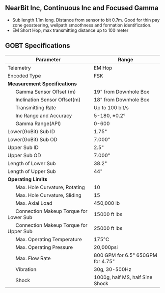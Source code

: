 ## NearBit Inc, Continuous Inc and Focused Gamma

                
   - Sub length 1.1m long. Distance from sensor to bit 0.7m. Good for thin pay zone geosteering, wellpath smoothness and formation identification.  
   - EM Short Hop, max transmitting distance up to 100 meter 

## GOBT Specifications

Parameter | Range
----------------------------- | ----------------
Telemetry |  EM Hop
Encoded Type | FSK
**Measurement Specifications** |
&nbsp;&nbsp;&nbsp;&nbsp;&nbsp;&nbsp;Gamma Sensor Offset (m) | 19" from Downhole Box
&nbsp;&nbsp;&nbsp;&nbsp;&nbsp;&nbsp;Inclination Sensor Offset(m) | 18" from Downhole Box
&nbsp;&nbsp;&nbsp;&nbsp;&nbsp;&nbsp;Transmitting Rate | Up to 100 bit/s
&nbsp;&nbsp;&nbsp;&nbsp;&nbsp;&nbsp;Inc Range and Accuracy | 5-180, ±0.2°
&nbsp;&nbsp;&nbsp;&nbsp;&nbsp;&nbsp;Gamma Range(API) | 0-600
Lower(GoBit) Sub ID | 1.75"
Lower(GoBit) Sub OD | 7.000"
Upper Sub ID | 2.5"
Upper Sub OD  | 7.000"
Length of Lower Sub  | 38.2"
Length of Upper Sub | 44"
**Operating Limits** |
&nbsp;&nbsp;&nbsp;&nbsp;&nbsp;&nbsp;Max. Hole Curvature, Rotating | 10
&nbsp;&nbsp;&nbsp;&nbsp;&nbsp;&nbsp;Max. Hole Curvature, Sliding | 15
&nbsp;&nbsp;&nbsp;&nbsp;&nbsp;&nbsp;Max. Axial Load  | 450,000 lb
&nbsp;&nbsp;&nbsp;&nbsp;&nbsp;&nbsp;Connection Makeup Torque for Lower Sub | 15000 ft lbs
&nbsp;&nbsp;&nbsp;&nbsp;&nbsp;&nbsp;Connection Makeup Torque for Upper Sub | 25000 ft lbs 
&nbsp;&nbsp;&nbsp;&nbsp;&nbsp;&nbsp;Max. Operating Temperature | 175°C
&nbsp;&nbsp;&nbsp;&nbsp;&nbsp;&nbsp;Max. Operating Pressure | 20,000psi
&nbsp;&nbsp;&nbsp;&nbsp;&nbsp;&nbsp;Max. Flow Rate | 800 GPM for 6.5" 650GPM for 4.75"
&nbsp;&nbsp;&nbsp;&nbsp;&nbsp;&nbsp;Vibration  | 30g, 30-500Hz 
&nbsp;&nbsp;&nbsp;&nbsp;&nbsp;&nbsp;Shock | 1000g, half MS, half Sine Shock
